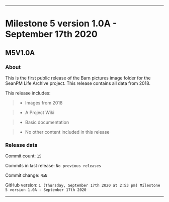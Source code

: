 
***

# Milestone 5 version 1.0A - September 17th 2020

## M5V1.0A

### About

This is the first public release of the Barn pictures image folder for the SeanPM Life Archive project. This release contains all data from 2018.

This release includes:

> * Images from 2018

> * A Project Wiki

> * Basic documentation

> * No other content included in this release

### Release data

Commit count: `15`

Commits in last release: `No previous releases`

Commit change: `NaN`

GitHub version: `1 (Thursday, September 17th 2020 at 2:53 pm) Milestone 5 version 1.0A - September 17th 2020`

***
